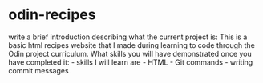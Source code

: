 # odin-recipes
write a brief introduction describing what the current project is:
    This is a basic html recipes website that I made during learning to code through the Odin project curriculum.
 What skills you will have demonstrated once you have completed it:
     - skills I will learn are 
     - HTML 
     - Git commands
     - writing commit messages
     